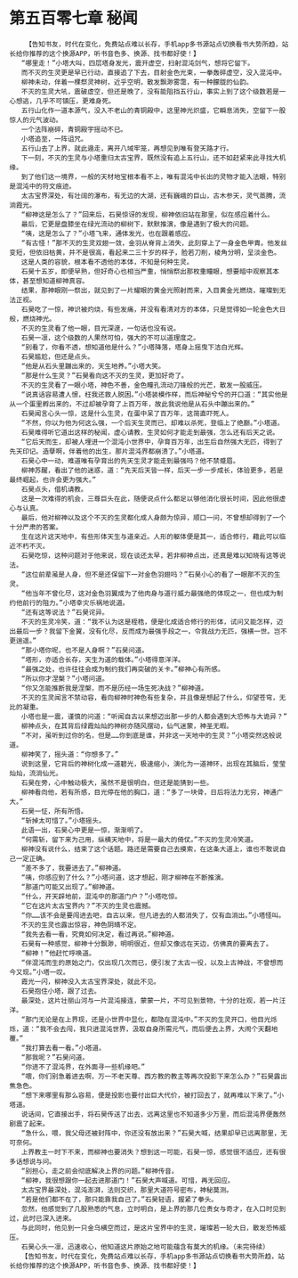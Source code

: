 # 第五百零七章 秘闻
        【告知书友，时代在变化，免费站点难以长存，手机app多书源站点切换看书大势所趋，站长给你推荐的这个换源APP，听书音色多、换源、找书都好使！】
       “哪里走！”小塔大叫，四层塔身发光，震开虚空，扫射混沌剑气，想将它留下。
       而不灭的生灵更是早已行动，直接追了下去，目射金色光束，一拳轰碎虚空，没入混沌中。
       柳神未动，伴着一棵祭灵神树，近乎空明，散发飘渺雾霭，有一种朦胧的仙韵。
       不灭的生灵大吼，震破虚空，但还是晚了，没有能阻挡五行山，事实上到了这个级数若是一心想逃，几乎不可镇压，更难身死。
       五行山化作一道本源气，没入不老山的青铜殿中，这里神光炽盛，它瞬息消失，空留下一股惊人的元气波动。
       一个法阵崩碎，青铜殿宇摇动不已。
       小塔追至，一阵诅咒。
       五行山去了上界，就此遁走，离开八域牢笼，再想见到唯有登天路才行。
       下一刻，不灭的生灵与小塔重归太古宝界，既然没有追上五行山，还不如赶紧来此寻找大机缘。
       到了他们这一境界，一般的天材地宝根本看不上，唯有混沌中长出的灵物才能入法眼，特别是混沌中的符文痕迹。
       太古宝界深处，有壮阔的瀑布，有无边的大湖，还有巍峨的巨山，古木参天，灵气蒸腾，流淌霞光。
       “柳神这是怎么了？”回来后，石昊惊讶的发现，柳神依旧站在那里，似在感应着什么。
       最后，它更是盘膝坐在绿光流动的柳树下，默默推演，像是遇到了极大的问题。
       “咦，这是怎么了？”小塔飞来，通体发光，也在跟着感应。
       “有古怪！”那不灭的生灵双翅一敛，金羽从脊背上消失，此刻穿上了一身金色甲胄。他发丝变短，但依旧枯黄，并不是很高，看起来二三十岁的样子，脸若刀削，棱角分明，呈淡金色。
       这是人类的容貌，根本看不透他的本体，不知是何种生灵。
       石昊十五岁，即便早熟，但好奇心也相当严重，悄悄祭出那枚重瞳眼，想要暗中观察其本体，甚至想知道柳神真容。
       结果，那神眼刚一祭出，就见到了一片耀眼的黄金光照射而来，入目黄金光燃烧，璀璨到无法正视。
       石昊吃了一惊，神识被灼烧，有些发痛，并没有看清对方的本体，只是觉得如一轮金色大日般，燃烧神光。
       不灭的生灵看了他一眼，目光深邃，一句话也没有说。
       石昊一凛，这个级数的人果然可怕，强大的不可以道理度之。
       “别看了，你看不透，想知道他是什么？”小塔降落，塔身上摇曳下洁白光辉。
       石昊尴尬，但还是点头。
       “他是从石头里蹦出来的，天生地养。”小塔大笑。
       “那是什么生灵？”石昊看向这不灭的生灵，更加好奇了。
       不灭的生灵看了一眼小塔，神色不善，金色瞳孔流动刀锋般的光芒，散发一股威压。
       “说真话容易遭人恨，枉我还救人脱困。”小塔装模作样，而后神秘兮兮的开口道：“其实他是从一个蛋里孵出来的，不过却被孕育了上百万年，故此我说他是从石头中蹦出来的。”
       石昊闻言心头一惊，这是什么生灵，在蛋中呆了百万年，这简直吓死人。
       “不然，你以为他为何这么强，一个后天生灵而已，却难以杀死，登临上了绝巅。”小塔道。
       石昊难得听它道出这样的秘闻，虚心请教，生灵如何才能走到最强，怎么还有后天之说。
       “它后天而生，却被人埋进一个混沌小世界中，孕育百万年，出生后自然强大无匹，得到了先天印记。造孽啊，伴着他的出生，那片混沌界都崩溃了。”小塔道。
       石昊心中一动，难道唯有孕育出的先天生灵才能走到最强吗？他不禁蹙眉。
       柳神苏醒，看出了他的迷惑，道：“先天后天皆一样，后天一步一步成长，体验更多，若是最终崛起，也许会更为强大。”
       石昊点头，借机请教。
       这是一次难得的机会，三尊巨头在此，随便说点什么都足以够他消化很长时间，因此他很虚心与认真。
       最后，他对柳神以及这个不灭的生灵都化成人身颇为惊异，顺口一问，不曾想却得到了一个十分严肃的答案。
       生在这片这天地中，有些形体天生与道亲近。人形的躯体便是其一，适合修行，藉此可以临近不朽不灭。
       石昊吃惊，这种问题对于他来说，现在谈还太早，若非柳神点出，还真是难以知晓有这等说法。
       “这位前辈虽是人身，但不是还保留下一对金色羽翅吗？”石昊小心的看了一眼那不灭的生灵。
       “他当年不曾化尽，这对金色羽翼成为了他肉身与道行威力最强绝的体现之一，但也成为制约他前行的阻力。”小塔幸灾乐祸地说道。
       “还有这等说法？”石昊诧异。
       不灭的生灵冷笑，道：“我不认为这是桎梏，便是化成适合修行的形体，试问又能怎样，迈出最后一步？我留下金翼，没有化尽，反而成为最强手段之一，令我战力无匹，强横一世。岂不更逍遥。”
       “那小塔你呢，也不是人身啊？”石昊问道。
       “塔形，亦适合长存，天生为道的载体。”小塔得意洋洋。
       “最强之处，也许往往会成为制约我们再突破的关卡。”柳神心有所感。
       “所以你才涅槃？”小塔问道。
       “你又怎能推断我是涅槃，而不是历经一场生死决战？”柳神道。
       不灭的生灵闻言不禁动容，看向柳神时神色有些复杂，并且像是想起了什么，仰望苍穹，无比的凝重。
       小塔也是一震，谨慎的问道：“听闻自古以来想迈出那一步的人都会遇到大恐怖与大诡异？”
       柳神点头，在其背后绿霞灿灿的神树亦随风摆动，仙气迷蒙，神圣无暇。
       “不对，虽听到过你的名，但是……你到底是谁，并非这一天地中的生灵？”小塔突然这般说道。
       柳神笑了，摇头道：“你想多了。”
       说到这里，它背后的神树化成一道碧光，极速缩小，演化为一道神环，出现在其脑后，莹莹灿灿，流淌仙光。
       石昊在旁，心中触动极大，虽然不是很明白，但还是能猜到一些。
       柳神看向他，若有所感，目光停在他的胸口，道：“多了一块骨，日后将法力无穷，神通广大。”
       石昊一怔，所有所悟。
       “斩掉太可惜了。”小塔摇头。
       此语一出，石昊心中更是一惊，渐渐明了。
       “何需斩，留下来为己用，纵横天地中，将是一最大的倚仗。”不灭的生灵冷笑道。
       柳神没有说什么，结束了这个话题。路还是需要自己去摸索，在这条大道上，谁也不敢说自己一定正确。
       “差不多了，我要进去了。”柳神道。
       “咦，你感应到了什么？”小塔问道，这才想起，刚才柳神在不断推演。
       “那道门可能又出现了。”柳神道。
       “什么，开天辟地前，混沌中的那道门户？”小塔吃惊。
       “它在这片太古宝界内？”不灭的生灵也震撼。
       “你……该不会是要闯进去吧，自古以来，但凡进去的人都消失了，仅有血淌出。”小塔怪叫。
       不灭的生灵也露出惊容，神色阴晴不定。
       “我先去看一看，究竟如何决定，看过再说。”柳神道。
       石昊有一种感觉，柳神十分飘渺，明明很近，但却又像远在天边，仿佛真的要离去了。
       “柳神！”他赶忙呼唤道。
       “伴混沌而生的原始之门，仅出现几次而已，便引发了太古一役，以及上古神战，不曾想而今又现。”小塔一叹。
       霞光一闪，柳神没入太古宝界深处，就此不见。
       石昊抱住小塔，跟了过去。
       最深处，这片壮丽山河与一片混沌接连，蒙蒙一片，不可见到景物，十分的壮观，若一片汪洋。
       “那门无论是在上界现，还是小世界中显化，都隐在混沌中。”不灭的生灵开口，他目光烁烁，道：“我不会去闯，我只进混沌世界，汲取自身所需元气，而后便去上界，大闹个天翻地覆。”
       “我打算去看一看。”小塔道。
       “那我呢？”石昊问道。
       “你进不了混沌界，在外面寻一些机缘吧。”
       “喂，你们别急着进去啊，万一不老天尊、西方教的教主等再次投影下来怎么办？”石昊露出焦急色。
       “想下来哪里有那么容易，便是投影也要付出巨大代价，被打回去了，就再难以下来了。”小塔道。
       说话间，它直接出手，将石昊传送了出去，远离这里也不知道多少万里，而后混沌界便轰然剧震了起来。
       “急什么，喂，我父母还被封阵中，你还没有放出来？”石昊大喊，结果却早已远离那里，无可奈何。
       上界教主一时下不来，而柳神也要消失？想到这一可能，石昊一惊，感觉很不适应，还有很多话想说与问。
       “别担心，走之前会彻底解决上界的问题。”柳神传音。
       “柳神，我很想跟你一起去进那道门！”石昊大声喊道。可惜，再无回应。
       太古宝界最深处，混沌澎湃，法则交织，那里大道符号密布，神秘莫测。
       “若是他们都不在了，那只能靠我自己了。”石昊轻语，握紧了拳头。
       忽然，他感觉到了几股熟悉的气息，立时明白，是上界的那几位贵女与奇才，在入口时见到过，此时已深入进来。
       与此同时，他见到一只金乌横空而过，是这片宝界中的生灵，璀璨若一轮大日，散发恐怖威压。
       石昊心头一凛，迅速收心，他知道这片原始之地可能蕴含有莫大的机缘。（未完待续）
       【告知书友，时代在变化，免费站点难以长存，手机app多书源站点切换看书大势所趋，站长给你推荐的这个换源APP，听书音色多、换源、找书都好使！】